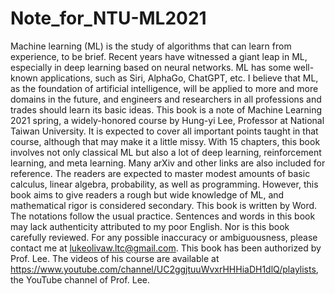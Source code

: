 # Note_for_NTU-ML2021
Machine learning (ML) is the study of algorithms that can learn from experience, to be brief. Recent years have witnessed a giant leap in ML, especially in deep learning based on neural networks. ML has some well-known applications, such as Siri, AlphaGo, ChatGPT, etc. I believe that ML, as the foundation of artificial intelligence, will be applied to more and more domains in the future, and engineers and researchers in all professions and trades should learn its basic ideas.
This book is a note of Machine Learning 2021 spring, a widely-honored course by Hung-yi Lee, Professor at National Taiwan University. It is expected to cover all important points taught in that course, although that may make it a little missy. With 15 chapters, this book involves not only classical ML but also a lot of deep learning, reinforcement learning, and meta learning. Many arXiv and other links are also included for reference.
The readers are expected to master modest amounts of basic calculus, linear algebra, probability, as well as programming. However, this book aims to give readers a rough but wide knowledge of ML, and mathematical rigor is considered secondary.
This book is written by Word. The notations follow the usual practice. Sentences and words in this book may lack authenticity attributed to my poor English. Nor is this book carefully reviewed. For any possible inaccuracy or ambiguousness, please contact me at lukeolivaw.ltc@gmail.com.
This book has been authorized by Prof. Lee. The videos of his course are available at https://www.youtube.com/channel/UC2ggjtuuWvxrHHHiaDH1dlQ/playlists, the YouTube channel of Prof. Lee.
